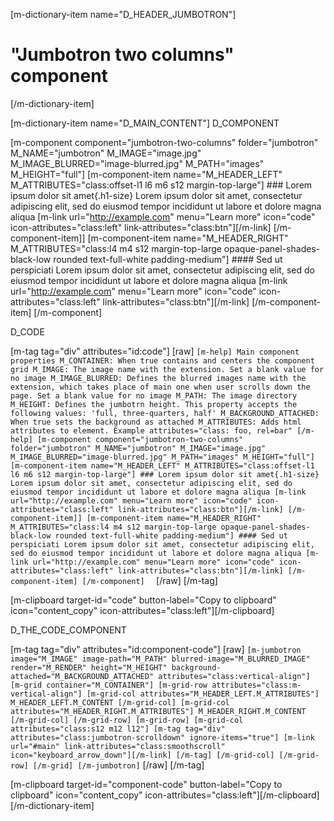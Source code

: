 [m-dictionary-item name="D_HEADER_JUMBOTRON"]
  # "Jumbotron two columns" component
[/m-dictionary-item]

[m-dictionary-item name="D_MAIN_CONTENT"]
  D_COMPONENT

  [m-component component="jumbotron-two-columns" folder="jumbotron" M_NAME="jumbotron" M_IMAGE="image.jpg" M_IMAGE_BLURRED="image-blurred.jpg" M_PATH="images" M_HEIGHT="full"]
    [m-component-item name="M_HEADER_LEFT" M_ATTRIBUTES="class:offset-l1 l6 m6 s12 margin-top-large"]
      ### Lorem ipsum dolor sit amet{.h1-size}
      Lorem ipsum dolor sit amet, consectetur adipiscing elit, sed do eiusmod tempor incididunt ut labore et dolore magna aliqua
      [m-link url="http://example.com" menu="Learn more" icon="code" icon-attributes="class:left" link-attributes="class:btn"][/m-link]
    [/m-component-item]]
    [m-component-item name="M_HEADER_RIGHT" M_ATTRIBUTES="class:l4 m4 s12 margin-top-large opaque-panel-shades-black-low rounded text-full-white padding-medium"]
      #### Sed ut perspiciati
      Lorem ipsum dolor sit amet, consectetur adipiscing elit, sed do eiusmod tempor incididunt ut labore et dolore magna aliqua
      [m-link url="http://example.com" menu="Learn more" icon="code" icon-attributes="class:left" link-attributes="class:btn"][/m-link]
    [/m-component-item]
  [/m-component]  

  D_CODE

  [m-tag tag="div" attributes="id:code"]
    [raw]
    ```
    [m-help]
      Main component properties
      M_CONTAINER: When true contains and centers the component grid
      M_IMAGE: The image name with the extension. Set a blank value for no image
      M_IMAGE_BLURRED: Defines the blurred images name with the extension, which takes place of main one when user scrolls down the page. Set a blank value for no image
      M_PATH: The image directory
      M_HEIGHT: Defines the jumbotrn height. This property accepts the following values: 'full, three-quarters, half'
      M_BACKGROUND_ATTACHED: When true sets the background as attached
      M_ATTRIBUTES: Adds html attributes to element. Example attributes="class: foo, rel=bar"
    [/m-help]
    [m-component component="jumbotron-two-columns" folder="jumbotron" M_NAME="jumbotron" M_IMAGE="image.jpg" M_IMAGE_BLURRED="image-blurred.jpg" M_PATH="images" M_HEIGHT="full"]
      [m-component-item name="M_HEADER_LEFT" M_ATTRIBUTES="class:offset-l1 l6 m6 s12 margin-top-large"]
        ### Lorem ipsum dolor sit amet{.h1-size}
        Lorem ipsum dolor sit amet, consectetur adipiscing elit, sed do eiusmod tempor incididunt ut labore et dolore magna aliqua
        [m-link url="http://example.com" menu="Learn more" icon="code" icon-attributes="class:left" link-attributes="class:btn"][/m-link]
      [/m-component-item]]
      [m-component-item name="M_HEADER_RIGHT" M_ATTRIBUTES="class:l4 m4 s12 margin-top-large opaque-panel-shades-black-low rounded text-full-white padding-medium"]
        #### Sed ut perspiciati
        Lorem ipsum dolor sit amet, consectetur adipiscing elit, sed do eiusmod tempor incididunt ut labore et dolore magna aliqua
        [m-link url="http://example.com" menu="Learn more" icon="code" icon-attributes="class:left" link-attributes="class:btn"][/m-link]
      [/m-component-item]
    [/m-component]  
    ```
    [/raw]
  [/m-tag]  

  [m-clipboard target-id="code" button-label="Copy to clipboard" icon="content_copy" icon-attributes="class:left"][/m-clipboard]

  D_THE_CODE_COMPONENT

  [m-tag tag="div" attributes="id:component-code"]
    [raw]
    ```
    [m-jumbotron image="M_IMAGE" image-path="M_PATH" blurred-image="M_BLURRED_IMAGE" render="M_RENDER" height="M_HEIGHT" background-attached="M_BACKGROUND_ATTACHED" attributes="class:vertical-align"]
      [m-grid container="M_CONTAINER"]
        [m-grid-row attributes="class:m-vertical-align"]
          [m-grid-col attributes="M_HEADER_LEFT.M_ATTRIBUTES"]
            M_HEADER_LEFT.M_CONTENT
          [/m-grid-col]
          [m-grid-col attributes="M_HEADER_RIGHT.M_ATTRIBUTES"]
            M_HEADER_RIGHT.M_CONTENT
          [/m-grid-col]
        [/m-grid-row]
        [m-grid-row]
          [m-grid-col attributes="class:s12 m12 l12"]
            [m-tag tag="div" attributes="class:jumbotron-scrolldown" ignore-items="true"]
              [m-link url="#main" link-attributes="class:smoothscroll" icon="keyboard_arrow_down"][/m-link]
            [/m-tag]
          [/m-grid-col]
        [/m-grid-row]
      [/m-grid]
    [/m-jumbotron]
    ```
    [/raw]
  [/m-tag]  

  [m-clipboard target-id="component-code" button-label="Copy to clipboard" icon="content_copy" icon-attributes="class:left"][/m-clipboard]
[/m-dictionary-item]
